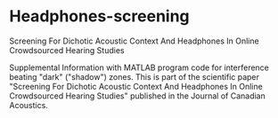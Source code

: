 # Headphones-screening
Screening For Dichotic Acoustic Context And Headphones In Online Crowdsourced Hearing Studies

Supplemental Information with MATLAB program code for interference beating "dark" ("shadow") zones.
This is part of the scientific paper "Screening For Dichotic Acoustic Context And Headphones In Online Crowdsourced Hearing Studies" published in the Journal of Canadian Acoustics.
